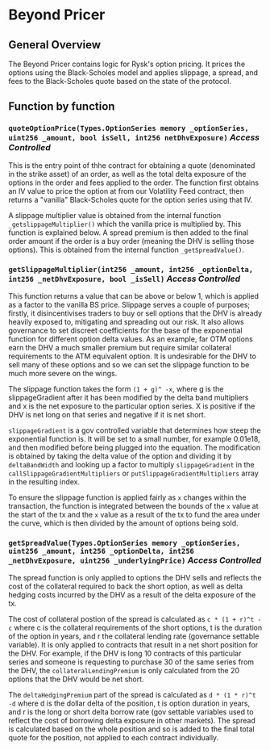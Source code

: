 # Beyond Pricer

## General Overview

The Beyond Pricer contains logic for Rysk's option pricing. It prices the options using the
Black-Scholes model and applies slippage, a spread, and fees to the Black-Scholes quote based on the
state of the protocol.

## Function by function

### `quoteOptionPrice(Types.OptionSeries memory _optionSeries, uint256 _amount, bool isSell, int256 netDhvExposure)` **_Access Controlled_**

This is the entry point of thhe contract for obtaining a quote (denominated in the strike asset) of
an order, as well as the total delta exposure of the options in the order and fees applied to the
order. The function first obtains an IV value to price the option at from our Volatility Feed
contract, then returns a "vanilla" Black-Scholes quote for the option series using that IV.

A slippage multiplier value is obtained from the internal function `_getslippageMultiplier()` which
the vanilla price is multiplied by. This function is explained below. A spread premium is then added
to the final order amount if the order is a buy order (meaning the DHV is selling those options).
This is obtained from the internal function `_getSpreadValue()`.

### `getSlippageMultiplier(int256 _amount, int256 _optionDelta, int256 _netDhvExposure, bool _isSell)` **_Access Controlled_**

This function returns a value that can be above or below 1, which is applied as a factor to the
vanilla BS price. Slippage serves a couple of purposes; firstly, it disincentivises traders to buy
or sell options that the DHV is already heavily exposed to, mitigating and spreading out our risk.
It also allows governance to set discreet coefficients for the base of the exponential function for
different option delta values. As an example, far OTM options earn the DHV a much smaller premium
but require similar collateral requirements to the ATM equivalent option. It is undesirable for the
DHV to sell many of these options and so we can set the slippage function to be much more severe on
the wings.

The slippage function takes the form `(1 + g)^ -x`, where g is the slippageGradient after it has
been modified by the delta band multipliers and x is the net exposure to the particular option
series. X is positive if the DHV is net long on that series and negative if it is net short.

`slippageGradient` is a gov controlled variable that determines how steep the exponential function
is. It will be set to a small number, for example 0.01e18, and then modified before being plugged
into the equation. The modification is obtained by taking the delta value of the option and dividing
it by `deltaBandWidth` and looking up a factor to multiply `slippageGradient` in the
`callSlippageGradientMultipliers` or `putSlippageGradientMultipliers` array in the resulting index.

To ensure the slippage function is applied fairly as `x` changes within the transaction, the
function is integrated between the bounds of the `x` value at the start of the tx and the `x` value
as a result of the tx to fund the area under the curve, which is then divided by the amount of
options being sold.

### `getSpreadValue(Types.OptionSeries memory _optionSeries, uint256 _amount, int256 _optionDelta, int256 _netDhvExposure, uint256 _underlyingPrice)` **_Access Controlled_**

The spread function is only applied to options the DHV sells and reflects the cost of the collateral
required to back the short option, as well as delta hedging costs incurred by the DHV as a result of
the delta exposure of the tx.

The cost of collateral postion of the spread is calculated as `c * (1 + r)^t -c` where c is the
collateral requirements of the short options, t is the duration of the option in years, and r the
collateral lending rate (governance settable variable). It is only applied to contracts that result
in a net short position for the DHV. For example, if the DHV is long 10 contracts of this particular
series and someone is requesting to purchase 30 of the same series from the DHV, the
`collateralLendingPremium` is only calculated from the 20 options that the DHV would be net short.

The `deltaHedgingPremium` part of the spread is calculated as `d * (1 * r)^t -d` where d is the
dollar delta of the position, t is option duration in years, and r is the long or short delta borrow
rate (gov settable variables used to reflect the cost of borrowing delta exposure in other markets).
The spread is calculated based on the whole position and so is added to the final total quote for
the position, not applied to each contract individually.
